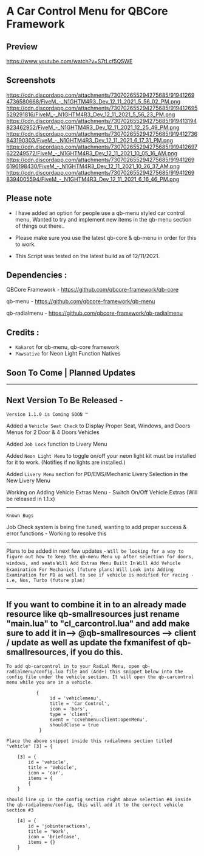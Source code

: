 # A Car Control Menu for QBCore Framework

## Preview
https://www.youtube.com/watch?v=S7tLcf5Q5WE


## Screenshots
https://cdn.discordapp.com/attachments/730702655294275685/919412694736580668/FiveM_-_N1GHTM4R3_Dev_12_11_2021_5_56_02_PM.png
https://cdn.discordapp.com/attachments/730702655294275685/919412695529291816/FiveM_-_N1GHTM4R3_Dev_12_11_2021_5_56_23_PM.png
https://cdn.discordapp.com/attachments/730702655294275685/919413194823462952/FiveM_-_N1GHTM4R3_Dev_12_11_2021_12_25_49_PM.png
https://cdn.discordapp.com/attachments/730702655294275685/919412736843190303/FiveM_-_N1GHTM4R3_Dev_12_11_2021_6_17_31_PM.png
https://cdn.discordapp.com/attachments/730702655294275685/919412697622249572/FiveM_-_N1GHTM4R3_Dev_12_11_2021_10_05_16_AM.png
https://cdn.discordapp.com/attachments/730702655294275685/919412696196198430/FiveM_-_N1GHTM4R3_Dev_12_11_2021_10_26_37_AM.png
https://cdn.discordapp.com/attachments/730702655294275685/919412698394005594/FiveM_-_N1GHTM4R3_Dev_12_11_2021_6_16_46_PM.png


## Please note

- I have added an option for people use a qb-menu styled car control menu, Wanted to try and implement new items in the qb-menu section of things out there..

- Please make sure you use the latest qb-core & qb-menu in order for this to work.

- This Script was tested on the latest build as of 12/11/2021.


## Dependencies :

QBCore Framework - https://github.com/qbcore-framework/qb-core

qb-menu - https://github.com/qbcore-framework/qb-menu 

qb-radialmenu - https://github.com/qbcore-framework/qb-radialmenu


## Credits : 

- `Kakarot` for qb-menu, qb-core framework
- `Pawsative` for Neon Light Function Natives

## Soon To Come | Planned Updates

-----------------------------------------------------------------------------------------------------------------

## Next Version To Be Released - 

`Version 1.1.0 is Coming SOON ™️`

Added a `Vehicle Seat Check` to Display Proper Seat, Windows, and Doors Menus for 2 Door & 4 Doors Vehicles

Added `Job Lock` function to Livery Menu 

Added `Neon Light Menu` to toggle on/off your neon light kit must be installed for it to work. (Notifies if no lights are installed.)

Added `Livery Menu` section for PD/EMS/Mechanic Livery Selection in the New Livery Menu

Working on Adding Vehicle Extras Menu - Switch On/Off Vehicle Extras (Will be released in 1.1.x)

-----------------------------------------------------------------------------------------------------------------

`Known Bugs`

Job Check system is being fine tuned, wanting to add proper success & error functions - Working to resolve this

-----------------------------------------------------------------------------------------------------------------

Plans to be added in next few updates - 
`Will be looking for a way to figure out how to keep the qb-menu Menu up after selection for doors, windows, and seats`
`Will Add Extras Menu Built In`
`Will Add Vehicle Examination For Mechanics (future plans)`
`Will Look into Adding Examination for PD as well to see if vehicle is modified for racing - i.e, Nos, Turbo (future plan)`

-----------------------------------------------------------------------------------------------------------------

## If you want to combine it in to an already made resource like qb-smallresources just rename "main.lua" to "cl_carcontrol.lua" and add make sure to add it in--> @qb-smallresources --> client / update as well as update the fxmanifest of qb-smallresources, if you do this.

`To add qb-carcontrol in to your Radial Menu, open qb-radialmenu/config.lua file and (Add+) this snippet below into the config file under the vehicle section. It will open the qb-carcontrol menu while you are in a vehicle. `

```
       	   {
                id = 'vehiclemenu',
                title = 'Car Control',
                icon = 'bars',
                type = 'client',
                event = 'ccvehmenu:client:openMenu',
                shouldClose = true
            }
```
`Place the above snippet inside this radialmenu section titled "vehicle" [3] = {`

``` 
    [3] = {
        id = 'vehicle',
        title = 'Vehicle',
        icon = 'car',
        items = {
        {
    }
``` 
            
`should line up in the config section right above selection #4 inside the qb-radialmenu/config, this will add it to the correct vehicle section #3`    
            
``` 
    [4] = {
        id = 'jobinteractions',
        title = 'Work',
        icon = 'briefcase',
        items = {}
    }
```
